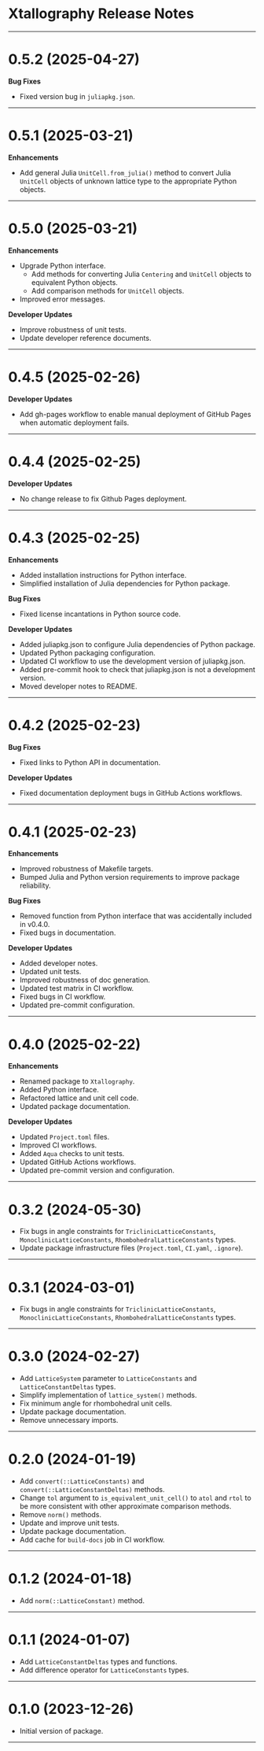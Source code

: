 Xtallography Release Notes
============================================================================================

--------------------------------------------------------------------------------------------
0.5.2 (2025-04-27)
==================
**Bug Fixes**
- Fixed version bug in `juliapkg.json`.

--------------------------------------------------------------------------------------------
0.5.1 (2025-03-21)
==================
**Enhancements**
- Add general Julia `UnitCell.from_julia()` method to convert Julia `UnitCell` objects
  of unknown lattice type to the appropriate Python objects.

--------------------------------------------------------------------------------------------
0.5.0 (2025-03-21)
==================
**Enhancements**
- Upgrade Python interface.
  - Add methods for converting Julia `Centering` and `UnitCell` objects to equivalent
    Python objects.
  - Add comparison methods for `UnitCell` objects.
- Improved error messages.

**Developer Updates**
- Improve robustness of unit tests.
- Update developer reference documents.

--------------------------------------------------------------------------------------------
0.4.5 (2025-02-26)
==================
**Developer Updates**
- Add gh-pages workflow to enable manual deployment of GitHub Pages when automatic
  deployment fails.

--------------------------------------------------------------------------------------------
0.4.4 (2025-02-25)
==================
**Developer Updates**
- No change release to fix Github Pages deployment.

--------------------------------------------------------------------------------------------
0.4.3 (2025-02-25)
==================
**Enhancements**
- Added installation instructions for Python interface.
- Simplified installation of Julia dependencies for Python package.

**Bug Fixes**
- Fixed license incantations in Python source code.

**Developer Updates**
- Added juliapkg.json to configure Julia dependencies of Python package.
- Updated Python packaging configuration.
- Updated CI workflow to use the development version of juliapkg.json.
- Added pre-commit hook to check that juliapkg.json is not a development version.
- Moved developer notes to README.

--------------------------------------------------------------------------------------------
0.4.2 (2025-02-23)
==================
**Bug Fixes**
- Fixed links to Python API in documentation.

**Developer Updates**
- Fixed documentation deployment bugs in GitHub Actions workflows.

--------------------------------------------------------------------------------------------
0.4.1 (2025-02-23)
==================
**Enhancements**
- Improved robustness of Makefile targets.
- Bumped Julia and Python version requirements to improve package reliability.

**Bug Fixes**
- Removed function from Python interface that was accidentally included in v0.4.0.
- Fixed bugs in documentation.

**Developer Updates**
- Added developer notes.
- Updated unit tests.
- Improved robustness of doc generation.
- Updated test matrix in CI workflow.
- Fixed bugs in CI workflow.
- Updated pre-commit configuration.

--------------------------------------------------------------------------------------------
0.4.0 (2025-02-22)
==================
**Enhancements**
- Renamed package to `Xtallography`.
- Added Python interface.
- Refactored lattice and unit cell code.
- Updated package documentation.

**Developer Updates**
- Updated `Project.toml` files.
- Improved CI workflows.
- Added `Aqua` checks to unit tests.
- Updated GitHub Actions workflows.
- Updated pre-commit version and configuration.

--------------------------------------------------------------------------------------------
0.3.2 (2024-05-30)
==================
* Fix bugs in angle constraints for `TriclinicLatticeConstants`,
  `MonoclinicLatticeConstants`, `RhombohedralLatticeConstants` types.
* Update package infrastructure files (`Project.toml`, `CI.yaml`, `.ignore`).

--------------------------------------------------------------------------------------------
0.3.1 (2024-03-01)
==================
* Fix bugs in angle constraints for `TriclinicLatticeConstants`,
  `MonoclinicLatticeConstants`, `RhombohedralLatticeConstants` types.

--------------------------------------------------------------------------------------------
0.3.0 (2024-02-27)
==================
* Add `LatticeSystem` parameter to `LatticeConstants` and `LatticeConstantDeltas` types.
* Simplify implementation of `lattice_system()` methods.
* Fix minimum angle for rhombohedral unit cells.
* Update package documentation.
* Remove unnecessary imports.

--------------------------------------------------------------------------------------------
0.2.0 (2024-01-19)
==================
* Add `convert(::LatticeConstants)` and `convert(::LatticeConstantDeltas)` methods.
* Change `tol` argument to `is_equivalent_unit_cell()` to `atol` and `rtol` to be more
  consistent with other approximate comparison methods.
* Remove `norm()` methods.
* Update and improve unit tests.
* Update package documentation.
* Add cache for `build-docs` job in CI workflow.

--------------------------------------------------------------------------------------------
0.1.2 (2024-01-18)
==================
* Add `norm(::LatticeConstant)` method.

--------------------------------------------------------------------------------------------
0.1.1 (2024-01-07)
==================
* Add `LatticeConstantDeltas` types and functions.
* Add difference operator for `LatticeConstants` types.

--------------------------------------------------------------------------------------------
0.1.0 (2023-12-26)
==================
* Initial version of package.

--------------------------------------------------------------------------------------------

